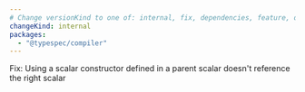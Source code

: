 ```yaml
---
# Change versionKind to one of: internal, fix, dependencies, feature, deprecation, breaking
changeKind: internal
packages:
  - "@typespec/compiler"
---
```


Fix: Using a scalar constructor defined in a parent scalar doesn't reference the right scalar

